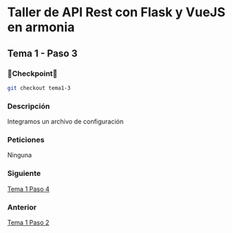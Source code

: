 # Taller de API Rest con Flask y VueJS en armonia

## Tema 1 - Paso 3

### 🎈Checkpoint🎈

```bash
git checkout tema1-3
```

### Descripción

Integramos un archivo de configuración

### Peticiones

Ninguna

### Siguiente

[Tema 1 Paso 4](https://github.com/tanrax/workshop-flask-with-vuejs/tree/tema1-4)

### Anterior

[Tema 1 Paso 2](https://github.com/tanrax/workshop-flask-with-vuejs/tree/tema1-2)
